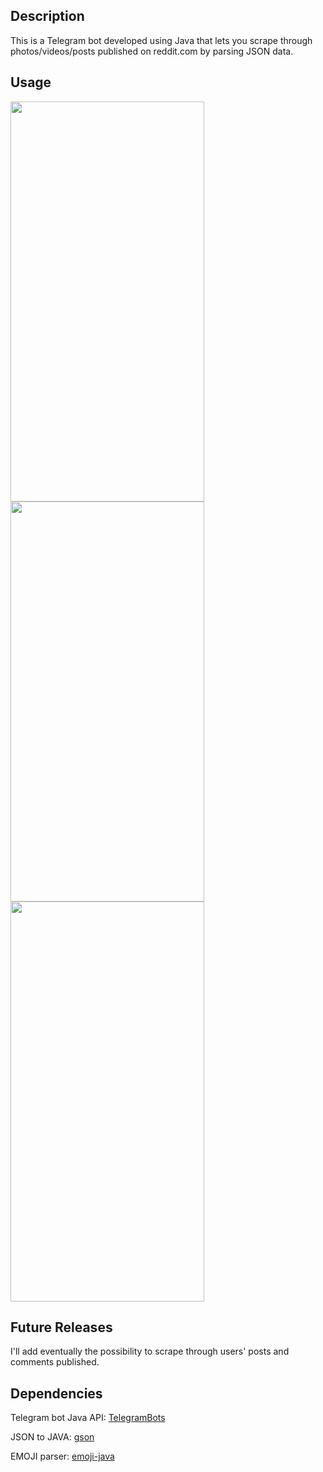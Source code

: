 ## Description
This is a Telegram bot developed using Java that lets you scrape through photos/videos/posts published on reddit.com 
by parsing JSON data.

## Usage

<a href=url>
 <img src="https://github.com/CDOrtona/RedditToTelegram/blob/master/files/photo_2021-02-06_22-34-12.jpg" alight="left" width="310" height="640" >
 <img src="https://github.com/CDOrtona/RedditToTelegram/blob/master/files/photo_2021-02-06_22-34-14.jpg" width="310" height="640">
 <img src="https://github.com/CDOrtona/RedditToTelegram/blob/master/files/photo_2021-02-06_22-34-16.jpg" aligh="right" width="310" height="640">
</a>

## Future Releases
I'll add eventually the possibility to scrape through users' posts and comments published.

## Dependencies
Telegram bot Java API: [TelegramBots](https://github.com/rubenlagus/TelegramBot)

JSON to JAVA: [gson](https://github.com/google/gson)

EMOJI parser: [emoji-java](https://github.com/vdurmont/emoji-java)

 







